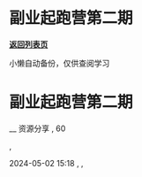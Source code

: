 # 副业起跑营第二期

[**返回列表页**](/gzh/懒人手册)

小懒自动备份，仅供查阅学习

# 副业起跑营第二期

__ 资源分享 , 60

,

2024-05-02 15:18 , ,

